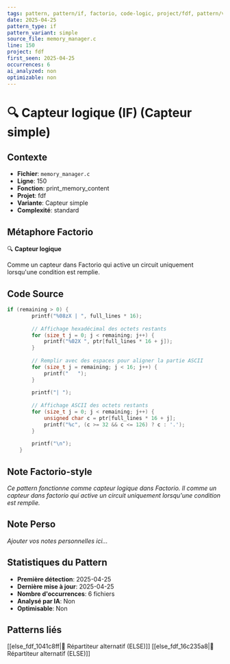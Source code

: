 ```yaml
---
tags: pattern, pattern/if, factorio, code-logic, project/fdf, pattern/variant/simple
date: 2025-04-25
pattern_type: if
pattern_variant: simple
source_file: memory_manager.c
line: 150
project: fdf
first_seen: 2025-04-25
occurrences: 6
ai_analyzed: non
optimizable: non
---
```


# 🔍 Capteur logique (IF) (Capteur simple)

## Contexte
- **Fichier**: `memory_manager.c`
- **Ligne**: 150
- **Fonction**: print_memory_content
- **Projet**: fdf
- **Variante**: Capteur simple
- **Complexité**: standard

## Métaphore Factorio
🔍 **Capteur logique**

Comme un capteur dans Factorio qui active un circuit uniquement lorsqu'une condition est remplie.

## Code Source
```c
if (remaining > 0) {
        printf("%08zX | ", full_lines * 16);
        
        // Affichage hexadécimal des octets restants
        for (size_t j = 0; j < remaining; j++) {
            printf("%02X ", ptr[full_lines * 16 + j]);
        }
        
        // Remplir avec des espaces pour aligner la partie ASCII
        for (size_t j = remaining; j < 16; j++) {
            printf("   ");
        }
        
        printf("| ");
        
        // Affichage ASCII des octets restants
        for (size_t j = 0; j < remaining; j++) {
            unsigned char c = ptr[full_lines * 16 + j];
            printf("%c", (c >= 32 && c <= 126) ? c : '.');
        }
        
        printf("\n");
    }
```

## Note Factorio-style
*Ce pattern fonctionne comme capteur logique dans Factorio. Il comme un capteur dans factorio qui active un circuit uniquement lorsqu'une condition est remplie.*

## Note Perso
*Ajouter vos notes personnelles ici...*

## Statistiques du Pattern
- **Première détection**: 2025-04-25
- **Dernière mise à jour**: 2025-04-25
- **Nombre d'occurrences**: 6 fichiers
- **Analysé par IA**: Non
- **Optimisable**: Non

## Patterns liés
[[else_fdf_1041c8ff|🔀 Répartiteur alternatif (ELSE)]]
[[else_fdf_16c235a8|🔀 Répartiteur alternatif (ELSE)]]

